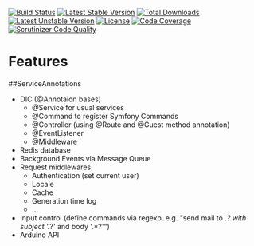 [![Build Status](https://travis-ci.org/brainexe/core.svg?branch=master)](https://travis-ci.org/brainexe/core)
[![Latest Stable Version](https://poser.pugx.org/brainexe/core/v/stable)](https://packagist.org/packages/brainexe/core) [![Total Downloads](https://poser.pugx.org/brainexe/core/downloads)](https://packagist.org/packages/brainexe/core) [![Latest Unstable Version](https://poser.pugx.org/brainexe/core/v/unstable)](https://packagist.org/packages/brainexe/core) [![License](https://poser.pugx.org/brainexe/core/license)](https://packagist.org/packages/brainexe/core)
[![Code Coverage](https://scrutinizer-ci.com/g/brainexe/core/badges/coverage.png?b=master)](https://scrutinizer-ci.com/g/brainexe/core/?branch=master)
[![Scrutinizer Code Quality](https://scrutinizer-ci.com/g/brainexe/core/badges/quality-score.png?b=master)](https://scrutinizer-ci.com/g/brainexe/core/?branch=master)

# Features

##ServiceAnnotations
 - DIC (@Annotaion bases)
   - @Service for usual services 
   - @Command to register Symfony Commands
   - @Controller (using @Route and @Guest method annotation)
   - @EventListener
   - @Middleware
 - Redis database
 - Background Events via Message Queue
 - Request middlewares
   - Authentication (set current user)
   - Locale
   - Cache
   - Generation time log
   - ...
 - Input control (define commands via regexp. e.g. "send mail to .*? with subject '.*?' and body '.*?'")
 - Arduino API
